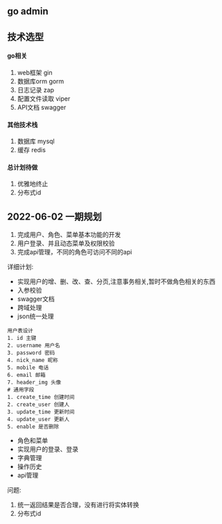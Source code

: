 ## go admin

## 技术选型

#### go相关

1. web框架 gin
2. 数据库orm gorm
3. 日志记录 zap
4. 配置文件读取 viper
5. API文档 swagger

#### 其他技术栈

1. 数据库 mysql
2. 缓存 redis

#### 总计划待做

1. 优雅地终止
2. 分布式id


## 2022-06-02 一期规划

1. 完成用户、角色、菜单基本功能的开发
2. 用户登录、并且动态菜单及权限校验
3. 完成api管理，不同的角色可访问不同的api

详细计划:

- 实现用户的增、删、改、查、分页,注意事务相关,暂时不做角色相关的东西
- 入参校验 
- swagger文档
- 跨域处理
- json统一处理
```
用户表设计
1. id 主键
2. username 用户名
3. password 密码
4. nick_name 昵称
5. mobile 电话
6. email 邮箱
7. header_img 头像
# 通用字段
1. create_time 创建时间
2. create_user 创建人
3. update_time 更新时间
4. update_user 更新人
5. enable 是否删除
```
- 角色和菜单
- 实现用户的登录、登录
- 字典管理
- 操作历史
- api管理

问题:

1. 统一返回结果是否合理，没有进行将实体转换
2. 分布式id






